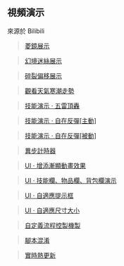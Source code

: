 ## 視頻演示

來源於 Bilibili

> <a target="_blank" href="https://www.bilibili.com/video/BV1Dt4y1t7eF">菱鏡展示</a>

> <a target="_blank" href="https://www.bilibili.com/video/BV1uF411c7R5">幻境迷絲展示</a>

> <a target="_blank" href="https://www.bilibili.com/video/BV1Sa411s7tK">碎裂偏移展示</a>

> <a target="_blank" href="https://www.bilibili.com/video/BV1BU4y1g73m">觀看天氣寒潮走勢</a>

> <a target="_blank" href="https://www.bilibili.com/video/BV1Bb4y1i71m">技能演示 · 五雷頂轟</a>

> <a target="_blank" href="https://www.bilibili.com/video/BV1Ym4y1X7jo">技能演示 · 自在反彈[主動]</a>

> <a target="_blank" href="https://www.bilibili.com/video/BV1KR4y1W7Qi">技能演示 · 自在反彈[被動]</a>

> <a target="_blank" href="https://www.bilibili.com/video/BV1DU4y1N7Kv">異步計時器</a>

> <a target="_blank" href="https://www.bilibili.com/video/BV1CF411b7Fp">UI · 增添漸顯動畫效果</a>

> <a target="_blank" href="https://www.bilibili.com/video/BV1SZ4y197Eh">UI · 技能欄、物品欄、背包欄演示</a>

> <a target="_blank" href="https://www.bilibili.com/video/BV1Mu411S7mU">UI · 自適應提示框</a>

> <a target="_blank" href="https://www.bilibili.com/video/BV1uq4y1m78k">UI · 自適應尺寸大小</a>

> <a target="_blank" href="https://www.bilibili.com/video/BV15Q4y1v7df">自定義流程控製機製</a>

> <a target="_blank" href="https://www.bilibili.com/video/BV16D4y1c7nS">腳本混淆</a>

> <a target="_blank" href="https://www.bilibili.com/video/BV1CZ4y1X7rw">實時熱更新</a>
